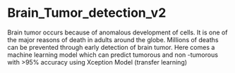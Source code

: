 # Brain_Tumor_detection_v2
Brain tumor occurs because of anomalous development of cells. It is one of the major reasons of death in adults around the globe. Millions of deaths can be prevented through early detection of brain tumor. Here comes a machine learning model which can predict tumorous and non -tumorous with >95% accuracy using Xception Model (transfer learning)  

